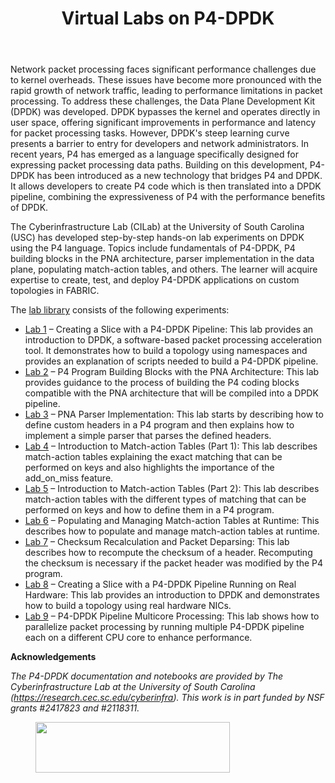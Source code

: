 <header class="hkb-article__header">
				<h1 class="hkb-article__title" itemprop="headline">Virtual Labs on P4-DPDK</h1>
			</header>
   
<body class="ht_kb-template-default single single-ht_kb postid-5016 single-format-standard wp-embed-responsive ht-kb" itemscope="" itemtype="https://schema.org/WebPage" data-spy="scroll" data-offset="30" data-target="#navtoc" data-new-gr-c-s-check-loaded="14.1196.0" data-gr-ext-installed="">
	
<p>Network packet processing faces significant performance challenges due to kernel overheads. These issues have become more pronounced with the rapid growth of network traffic, leading to performance limitations in packet processing. To address these challenges, the Data Plane Development Kit (DPDK) was developed. DPDK bypasses the kernel and operates directly in user space, offering significant improvements in performance and latency for packet processing tasks. However, DPDK's steep learning curve presents a barrier to entry for developers and network administrators. In recent years, P4 has emerged as a language specifically designed for expressing packet processing data paths. Building on this development, P4-DPDK has been introduced as a new technology that bridges P4 and DPDK. It allows developers to create P4 code which is then translated into a DPDK pipeline, combining the expressiveness of P4 with the performance benefits of DPDK. </p>

<p>The Cyberinfrastructure Lab (CILab) at the University of South Carolina (USC) has developed step-by-step hands-on lab experiments on DPDK using the P4 language. 
Topics include fundamentals of P4-DPDK, P4 building blocks in the PNA architecture, parser implementation in the data plane, populating match-action tables, and others. 
The learner will acquire expertise to create, test, and deploy P4-DPDK applications on custom topologies in FABRIC.</p>

<p>The <a href="https://github.com/CILab-USC/P4-DPDK_Fabric/tree/main">lab library</a> consists of the following experiments:</p>

<ul class="wp-block-list">
<li><a href="https://github.com/CILab-USC/P4-DPDK_Fabric/blob/main/lab1_creating_a_slice_with_a_P4DPDK_pipeline.ipynb">Lab 1</a> – 
  Creating a Slice with a P4-DPDK Pipeline: This lab provides an introduction to DPDK, a software-based packet processing acceleration tool. 
  It demonstrates how to build a topology using namespaces and provides an explanation of scripts needed to build a P4-DPDK pipeline.</li>

<li><a href="https://github.com/CILab-USC/P4-DPDK_Fabric/blob/main/lab2_P4_programmable_building_blocks_with_the_PNA_architecture.ipynb">Lab 2</a> – 
  P4 Program Building Blocks with the PNA Architecture: This lab provides guidance to the process of building the P4 coding blocks compatible with 
  the PNA architecture that will be compiled into a DPDK pipeline.</li>

<li><a href="https://github.com/CILab-USC/P4-DPDK_Fabric/blob/main/lab3_PNA_parser_implementation.ipynb">Lab 3</a> – 
  PNA Parser Implementation: This lab starts by describing how to define custom headers in a P4 program and then explains how to implement a simple parser that parses the defined headers.</li>

<li><a href="https://github.com/CILab-USC/P4-DPDK_Fabric/blob/main/lab4_introduction_to_match_action_tables_1.ipynb">Lab 4</a> – 
  Introduction to Match-action Tables (Part 1): This lab describes match-action tables explaining the exact matching that can be performed on keys and also highlights the importance of the add_on_miss feature.</li>

<li><a href="https://github.com/CILab-USC/P4-DPDK_Fabric/blob/main/lab5_introduction_to_match_action_tables_2.ipynb">Lab 5</a> – 
  Introduction to Match-action Tables (Part 2): This lab describes match-action tables with the different types of matching that can be performed on keys and how to define them in a P4 program.</li>

<li><a href="https://github.com/CILab-USC/P4-DPDK_Fabric/blob/main/lab6_populating_and_managing_match_action_tables_at_runtime.ipynb">Lab 6</a> – 
  Populating and Managing Match-action Tables at Runtime: This describes how to populate and manage match-action tables at runtime.</li>

<li><a href="https://github.com/CILab-USC/P4-DPDK_Fabric/blob/main/lab7_checksum_recalculation_and_packet_deparsing.ipynb">Lab 7</a> – 
  Checksum Recalculation and Packet Deparsing: This lab describes how to recompute the checksum of a header. 
  Recomputing the checksum is necessary if the packet header was modified by the P4 program.</li>

<li><a href="https://github.com/CILab-USC/P4-DPDK_Fabric/blob/main/lab8_creating_a_slice_with_a_P4DPDK_pipeline_with_real_hardware.ipynb">Lab 8</a> – 
  Creating a Slice with a P4-DPDK Pipeline Running on Real Hardware: This lab provides an introduction to DPDK and demonstrates how to build a topology using real hardware NICs.</li>

<li><a href="https://github.com/CILab-USC/P4-DPDK_Fabric/blob/main/lab9_P4DPDK_pipeline_multicore_processing.ipynb">Lab 9</a> – 
  P4-DPDK Pipeline Multicore Processing: This lab shows how to parallelize packet processing by running multiple P4-DPDK pipeline each on a different CPU core to enhance performance.</li>

</ul>

<p><strong>Acknowledgements</strong></p>



<p><em>The P4-DPDK documentation and notebooks are provided by The Cyberinfrastructure Lab at the University of South Carolina (<a href="https://research.cec.sc.edu/cyberinfra">https://research.cec.sc.edu/cyberinfra</a>). This work is in part funded by NSF grants #2417823 and #2118311.</em></p>



<figure class="wp-block-image size-full is-resized"><img decoding="async" src="https://learn.fabric-testbed.net/wp-content/uploads/2023/08/usc-logo.png" alt="" class="wp-image-5021" style="width:311px;height:81px" width="311" height="81" srcset="https://learn.fabric-testbed.net/wp-content/uploads/2023/08/usc-logo.png 486w, https://learn.fabric-testbed.net/wp-content/uploads/2023/08/usc-logo-300x78.png 300w, https://learn.fabric-testbed.net/wp-content/uploads/2023/08/usc-logo-50x13.png 50w, https://learn.fabric-testbed.net/wp-content/uploads/2023/08/usc-logo-60x16.png 60w, https://learn.fabric-testbed.net/wp-content/uploads/2023/08/usc-logo-100x26.png 100w" sizes="(max-width: 311px) 100vw, 311px"></figure>

			
